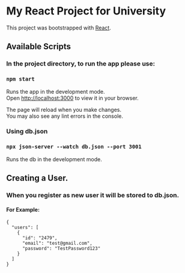 # My React Project for University

This project was bootstrapped with [React](https://github.com/facebook/create-react-app).

## Available Scripts

### In the project directory, to run the app please use:
### `npm start`

Runs the app in the development mode.\
Open [http://localhost:3000](http://localhost:3000) to view it in your browser.

The page will reload when you make changes.\
You may also see any lint errors in the console.

### Using db.json
### `npx json-server --watch db.json --port 3001`

Runs the db in the development mode.

## Creating a User.

### When you register as new user it will be stored to db.json.
#### For Example:
```
{
  "users": [
    {
      "id": "2479",
      "email": "test@gmail.com",
      "password": "TestPassword123"
    }
  ]
}
